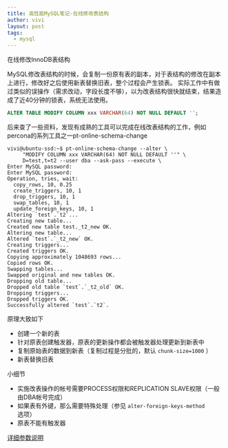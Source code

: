 ```yaml
---
title: 高性能MySQL笔记-在线修改表结构
author: vivi
layout: post
tags:
  - mysql
---
```

在线修改InnoDB表结构

MySQL修改表结构的时候，会复制一份原有表的副本，对于表结构的修改在副本上进行，修改好之后使用新表替换旧表，整个过程会产生锁表。
实际工作中有做过类似的误操作（需求改动，字段长度不够），以为改表结构很快就结束，结果造成了近40分钟的锁表，系统无法使用。

```sql
ALTER TABLE MODIFY COLUMN xxx VARCHAR(64) NOT NULL DEFAULT '';
```

后来查了一些资料，发现有成熟的工具可以完成在线改表结构的工作，例如percona的系列工具之一pt-online-schema-change

```
vivi@ubuntu-ssd:~$ pt-online-schema-change --alter \
     "MODIFY COLUMN xxx VARCHAR(64) NOT NULL DEFAULT ''" \
     D=test,t=t2 --user dba --ask-pass --execute \
Enter MySQL password: 
Enter MySQL password: 
Operation, tries, wait:
  copy_rows, 10, 0.25
  create_triggers, 10, 1
  drop_triggers, 10, 1
  swap_tables, 10, 1
  update_foreign_keys, 10, 1
Altering `test`.`t2`...
Creating new table...
Created new table test._t2_new OK.
Altering new table...
Altered `test`.`_t2_new` OK.
Creating triggers...
Created triggers OK.
Copying approximately 1048693 rows...
Copied rows OK.
Swapping tables...
Swapped original and new tables OK.
Dropping old table...
Dropped old table `test`.`_t2_old` OK.
Dropping triggers...
Dropped triggers OK.
Successfully altered `test`.`t2`.
```

原理大致如下

- 创建一个新的表
- 针对原表创建触发器，原表的更新操作都会被触发器处理更新到新表中
- 复制原始表的数据到新表（复制过程是分批的，默认 `chunk-size=1000` ）
- 新表替换旧表

小细节

- 实施改表操作的帐号需要PROCESS权限和REPLICATION SLAVE权限（一般由DBA帐号完成）
- 如果表有外键，那么需要特殊处理（参见 `alter-foreign-keys-method` 选项）
- 原表不能有触发器

[详细参数说明](http://www.percona.com/doc/percona-toolkit/2.2/pt-online-schema-change.html)
